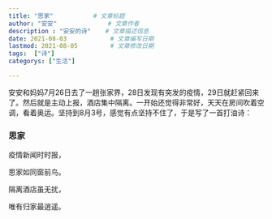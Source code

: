 ```yaml
---
title: "思家"           # 文章标题
author: "安安"              # 文章作者
description : "安安的诗"    # 文章描述信息
date: 2021-08-03            # 文章编写日期
lastmod: 2021-08-05         # 文章修改日期
tags:  ["诗"]
categorys: ["生活"]

---
```

安安和妈妈7月26日去了一趟张家界，28日发现有突发的疫情，29日就赶紧回来了。然后就是主动上报，酒店集中隔离。一开始还觉得非常好，天天在房间吹着空调，看着奥运。坚持到8月3号，感觉有点坚持不住了，于是写了一首打油诗：

<!--more-->

### 思家

疫情新闻时时报，

思家如同窗前鸟。

隔离酒店虽无扰，

唯有归家最逍遥。
